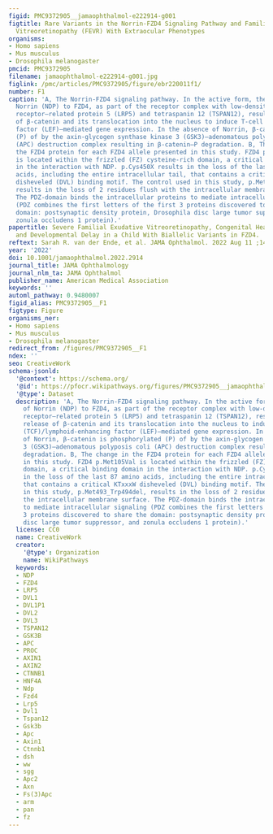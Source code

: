 ```yaml
---
figid: PMC9372905__jamaophthalmol-e222914-g001
figtitle: Rare Variants in the Norrin-FZD4 Signaling Pathway and Familial Exudative
  Vitreoretinopathy (FEVR) With Extraocular Phenotypes
organisms:
- Homo sapiens
- Mus musculus
- Drosophila melanogaster
pmcid: PMC9372905
filename: jamaophthalmol-e222914-g001.jpg
figlink: /pmc/articles/PMC9372905/figure/ebr220011f1/
number: F1
caption: 'A, The Norrin-FZD4 signaling pathway. In the active form, the binding of
  Norrin (NDP) to FZD4, as part of the receptor complex with low-density lipoprotein
  receptor–related protein 5 (LRP5) and tetraspanin 12 (TSPAN12), results in the release
  of β-catenin and its translocation into the nucleus to induce T-cell factor (TCF)/lymphoid-enhancing
  factor (LEF)–mediated gene expression. In the absence of Norrin, β-catenin is phosphorylated
  (P) of by the axin-glycogen synthase kinase 3 (GSK3)–adenomatous polyposis coli
  (APC) destruction complex resulting in β-catenin–P degradation. B, The change in
  the FZD4 protein for each FZD4 allele presented in this study. FZD4 p.Met105Val
  is located within the frizzled (FZ) cysteine-rich domain, a critical binding domain
  in the interaction with NDP. p.Cys450X results in the loss of the last 87 amino
  acids, including the entire intracellular tail, that contains a critical KTxxxW
  disheveled (DVL) binding motif. The control used in this study, p.Met493_Trp494del,
  results in the loss of 2 residues flush with the intracellular membrane surface.
  The PDZ-domain binds the intracellular proteins to mediate intracellular signaling
  (PDZ combines the first letters of the first 3 proteins discovered to share the
  domain: postsynaptic density protein, Drosophila disc large tumor suppressor, and
  zonula occludens 1 protein).'
papertitle: Severe Familial Exudative Vitreoretinopathy, Congenital Hearing Loss,
  and Developmental Delay in a Child With Biallelic Variants in FZD4.
reftext: Sarah R. van der Ende, et al. JAMA Ophthalmol. 2022 Aug 11 ;140(9):889-893.
year: '2022'
doi: 10.1001/jamaophthalmol.2022.2914
journal_title: JAMA Ophthalmology
journal_nlm_ta: JAMA Ophthalmol
publisher_name: American Medical Association
keywords: ''
automl_pathway: 0.9480007
figid_alias: PMC9372905__F1
figtype: Figure
organisms_ner:
- Homo sapiens
- Mus musculus
- Drosophila melanogaster
redirect_from: /figures/PMC9372905__F1
ndex: ''
seo: CreativeWork
schema-jsonld:
  '@context': https://schema.org/
  '@id': https://pfocr.wikipathways.org/figures/PMC9372905__jamaophthalmol-e222914-g001.html
  '@type': Dataset
  description: 'A, The Norrin-FZD4 signaling pathway. In the active form, the binding
    of Norrin (NDP) to FZD4, as part of the receptor complex with low-density lipoprotein
    receptor–related protein 5 (LRP5) and tetraspanin 12 (TSPAN12), results in the
    release of β-catenin and its translocation into the nucleus to induce T-cell factor
    (TCF)/lymphoid-enhancing factor (LEF)–mediated gene expression. In the absence
    of Norrin, β-catenin is phosphorylated (P) of by the axin-glycogen synthase kinase
    3 (GSK3)–adenomatous polyposis coli (APC) destruction complex resulting in β-catenin–P
    degradation. B, The change in the FZD4 protein for each FZD4 allele presented
    in this study. FZD4 p.Met105Val is located within the frizzled (FZ) cysteine-rich
    domain, a critical binding domain in the interaction with NDP. p.Cys450X results
    in the loss of the last 87 amino acids, including the entire intracellular tail,
    that contains a critical KTxxxW disheveled (DVL) binding motif. The control used
    in this study, p.Met493_Trp494del, results in the loss of 2 residues flush with
    the intracellular membrane surface. The PDZ-domain binds the intracellular proteins
    to mediate intracellular signaling (PDZ combines the first letters of the first
    3 proteins discovered to share the domain: postsynaptic density protein, Drosophila
    disc large tumor suppressor, and zonula occludens 1 protein).'
  license: CC0
  name: CreativeWork
  creator:
    '@type': Organization
    name: WikiPathways
  keywords:
  - NDP
  - FZD4
  - LRP5
  - DVL1
  - DVL1P1
  - DVL2
  - DVL3
  - TSPAN12
  - GSK3B
  - APC
  - PROC
  - AXIN1
  - AXIN2
  - CTNNB1
  - HNF4A
  - Ndp
  - Fzd4
  - Lrp5
  - Dvl1
  - Tspan12
  - Gsk3b
  - Apc
  - Axin1
  - Ctnnb1
  - dsh
  - ww
  - sgg
  - Apc2
  - Axn
  - Fs(3)Apc
  - arm
  - pan
  - fz
---
```

